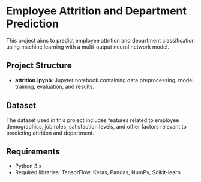 # Employee Attrition and Department Prediction

This project aims to predict employee attrition and department classification using machine learning with a multi-output neural network model.

## Project Structure

- **attrition.ipynb**: Jupyter notebook containing data preprocessing, model training, evaluation, and results.

## Dataset

The dataset used in this project includes features related to employee demographics, job roles, satisfaction levels, and other factors relevant to predicting attrition and department.

## Requirements

- Python 3.x
- Required libraries: TensorFlow, Keras, Pandas, NumPy, Scikit-learn
